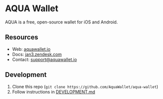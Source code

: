 # AQUA Wallet

AQUA is a free, open-source wallet for iOS and Android.

## Resources
- Web: [aquawallet.io](https://aquawallet.io)
- Docs: [jan3.zendesk.com](https://jan3.zendesk.com/hc/en-us)
- Contact: [support@aquawallet.io](mailto:support@aquawallet.io)

## Development
1) Clone this repo (`git clone https://github.com/AquaWallet/aqua-wallet`)
2) Follow instructions in [DEVELOPMENT.md](https://github.com/AquaWallet/aqua-wallet/blob/main/DEVELOPMENT.md)